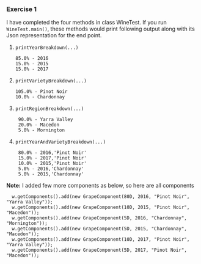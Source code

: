### Exercise 1

I have completed the four methods in class WineTest.
If you run `WineTest.main()`, these methods would print following output along with its Json representation for the end point.

1. `printYearBreakdown(...)`

    ```
    85.0% - 2016
    15.0% - 2015
    15.0% - 2017
    ```
2. `printVarietyBreakdown(...)`

    ```
    105.0% - Pinot Noir
    10.0% - Chardonnay
    ```

3. `printRegionBreakdown(...)`
   
   ```
    90.0% - Yarra Valley
    20.0% - Macedon
    5.0% - Mornington
   ```
   
4. `printYearAndVarietyBreakdown(...)`
   
      ```
       80.0% - 2016,'Pinot Noir'
       15.0% - 2017,'Pinot Noir'
       10.0% - 2015,'Pinot Noir'
       5.0% - 2016,'Chardonnay'
       5.0% - 2015,'Chardonnay'
      ```   
      
__Note:__ I added few more components as below, so here are all components
   
      w.getComponents().add(new GrapeComponent(80D, 2016, "Pinot Noir", "Yarra Valley"));
      w.getComponents().add(new GrapeComponent(10D, 2015, "Pinot Noir", "Macedon"));
      w.getComponents().add(new GrapeComponent(5D, 2016, "Chardonnay", "Mornington"));
      w.getComponents().add(new GrapeComponent(5D, 2015, "Chardonnay", "Macedon"));
      w.getComponents().add(new GrapeComponent(10D, 2017, "Pinot Noir", "Yarra Valley"));
      w.getComponents().add(new GrapeComponent(5D, 2017, "Pinot Noir", "Macedon"));
